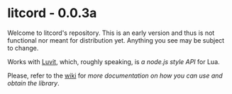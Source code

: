 # litcord - 0.0.3a

Welcome to litcord's repository. This is an early version and thus is not functional nor meant for distribution yet. Anything you see may be subject to change.

Works with [Luvit](https://github.com/luvit/luvit), which, roughly speaking, is *a node.js style API* for Lua.

Please, refer to the [wiki](https://github.com/satom99/litcord/wiki) for *more documentation on how you can use and obtain the library*.